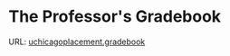# The Professor's Gradebook
URL: [uchicagoplacement.gradebook](https://uchicago.kattis.com/problems/uchicagoplacement.gradebook)